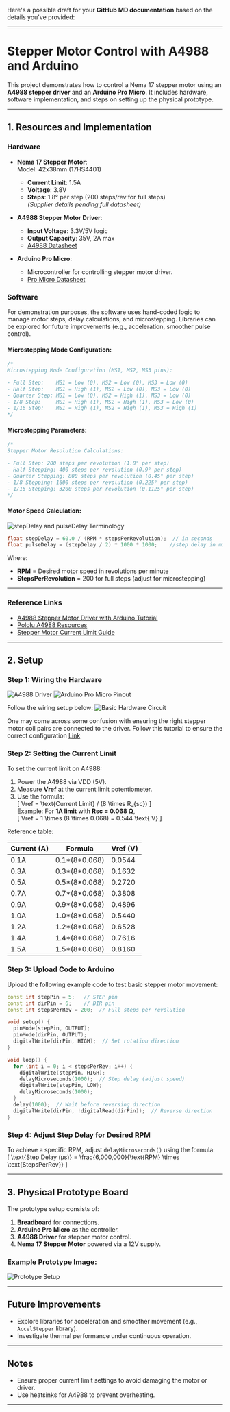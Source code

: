 Here's a possible draft for your **GitHub MD documentation** based on the details you've provided:

---

# Stepper Motor Control with A4988 and Arduino

This project demonstrates how to control a Nema 17 stepper motor using an **A4988 stepper driver** and an **Arduino Pro Micro**. It includes hardware, software implementation, and  steps on setting up the physical prototype.

---


## 1. Resources and Implementation

### Hardware

- **Nema 17 Stepper Motor**:  
  Model: 42x38mm (17HS4401)  
  - **Current Limit**: 1.5A  
  - **Voltage**: 3.8V  
  - **Steps**: 1.8° per step (200 steps/rev for full steps)  
  *(Supplier details pending full datasheet)*  

- **A4988 Stepper Motor Driver**:  
  - **Input Voltage**: 3.3V/5V logic  
  - **Output Capacity**: 35V, 2A max  
  - [A4988 Datasheet](https://www.pololu.com/file/0J450/a4988-datasheet.pdf)  

- **Arduino Pro Micro**:  
  - Microcontroller for controlling stepper motor driver.  
  - [Pro Micro Datasheet](https://cdn.sparkfun.com/assets/f/d/8/0/d/ProMicro16MHzv2.pdf)  

### Software

For demonstration purposes, the software uses hand-coded logic to manage motor steps, delay calculations, and microstepping. Libraries can be explored for future improvements (e.g., acceleration, smoother pulse control).

#### Microstepping Mode Configuration:
```cpp
/*
Microstepping Mode Configuration (MS1, MS2, MS3 pins):

- Full Step:    MS1 = Low (0), MS2 = Low (0), MS3 = Low (0)
- Half Step:    MS1 = High (1), MS2 = Low (0), MS3 = Low (0)
- Quarter Step: MS1 = Low (0), MS2 = High (1), MS3 = Low (0)
- 1/8 Step:     MS1 = High (1), MS2 = High (1), MS3 = Low (0)
- 1/16 Step:    MS1 = High (1), MS2 = High (1), MS3 = High (1)
*/
```

#### Microstepping Parameters:
```cpp
/*
Stepper Motor Resolution Calculations:

- Full Step: 200 steps per revolution (1.8° per step)
- Half Stepping: 400 steps per revolution (0.9° per step)
- Quarter Stepping: 800 steps per revolution (0.45° per step)
- 1/8 Stepping: 1600 steps per revolution (0.225° per step)
- 1/16 Stepping: 3200 steps per revolution (0.1125° per step)
*/
```

#### Motor Speed Calculation:
![stepDelay and pulseDelay Terminology](img/step%20and%20pulse%20graph.png)
```cpp
float stepDelay = 60.0 / (RPM * stepsPerRevolution);  // in seconds
float pulseDelay = (stepDelay / 2) * 1000 * 1000;    //step delay in microseconds.
```
Where:  
- **RPM** = Desired motor speed in revolutions per minute  
- **StepsPerRevolution** = 200 for full steps (adjust for microstepping)  

---

### Reference Links
- [A4988 Stepper Motor Driver with Arduino Tutorial](https://www.makerguides.com/a4988-stepper-motor-driver-arduino-tutorial/)  
- [Pololu A4988 Resources](https://www.pololu.com/product/1182)  
- [Stepper Motor Current Limit Guide](https://www.makerguides.com/a4988-stepper-motor-driver-arduino-tutorial/)  

---

## 2. Setup

### Step 1: Wiring the Hardware

![A4988 Driver](img/A4988%20Driver.png)
![Arduino Pro Micro Pinout](img/Arduino%20Pro%20Micro%20Pinout.png)

Follow the wiring setup below:
![Basic Hardware Circuit](img/Basic%20Hardware%20Circuit.png)

One may come across some confusion with ensuring the right stepper motor coil pairs are connected to the driver. Follow this tutorial to ensure the correct configuration [Link](https://youtu.be/Bm9b0XT5-rw)


### Step 2: Setting the Current Limit
To set the current limit on A4988:  
1. Power the A4988 via VDD (5V).  
2. Measure **Vref** at the current limit potentiometer.  
3. Use the formula:  
   \[
   Vref = \text{Current Limit} / (8 \times R_{sc})
   \]  
   Example: For **1A limit** with **Rsc = 0.068 Ω**,  
   \[
   Vref = 1 \times (8 \times 0.068) = 0.544 \text{ V}
   \]

Reference table:

| Current (A) | Formula                       | Vref (V)   |
|-------------|--------------------------------|-----------|
| 0.1A        | 0.1*(8*0.068)                 | 0.0544    |
| 0.3A        | 0.3*(8*0.068)                 | 0.1632    |
| 0.5A        | 0.5*(8*0.068)                 | 0.2720    |
| 0.7A        | 0.7*(8*0.068)                 | 0.3808    |
| 0.9A        | 0.9*(8*0.068)                 | 0.4896    |
| 1.0A        | 1.0*(8*0.068)                 | 0.5440    |
| 1.2A        | 1.2*(8*0.068)                 | 0.6528    |
| 1.4A        | 1.4*(8*0.068)                 | 0.7616    |
| 1.5A        | 1.5*(8*0.068)                 | 0.8160    |


### Step 3: Upload Code to Arduino
Upload the following example code to test basic stepper motor movement:

```cpp
const int stepPin = 5;   // STEP pin
const int dirPin = 6;    // DIR pin
const int stepsPerRev = 200;  // Full steps per revolution

void setup() {
  pinMode(stepPin, OUTPUT);
  pinMode(dirPin, OUTPUT);
  digitalWrite(dirPin, HIGH);  // Set rotation direction
}

void loop() {
  for (int i = 0; i < stepsPerRev; i++) {
    digitalWrite(stepPin, HIGH);
    delayMicroseconds(1000);  // Step delay (adjust speed)
    digitalWrite(stepPin, LOW);
    delayMicroseconds(1000);
  }
  delay(1000);  // Wait before reversing direction
  digitalWrite(dirPin, !digitalRead(dirPin));  // Reverse direction
}
```

### Step 4: Adjust Step Delay for Desired RPM
To achieve a specific RPM, adjust `delayMicroseconds()` using the formula:  
\[
\text{Step Delay (µs)} = \frac{6,000,000}{\text{RPM} \times \text{StepsPerRev}}
\]

---

## 3. Physical Prototype Board

The prototype setup consists of:  
1. **Breadboard** for connections.  
2. **Arduino Pro Micro** as the controller.  
3. **A4988 Driver** for stepper motor control.  
4. **Nema 17 Stepper Motor** powered via a 12V supply.

### Example Prototype Image:
![Prototype Setup](img/Prototype%20board.png)

---

## Future Improvements
- Explore libraries for acceleration and smoother movement (e.g., `AccelStepper` library).  
- Investigate thermal performance under continuous operation.  

---

## Notes
- Ensure proper current limit settings to avoid damaging the motor or driver.  
- Use heatsinks for A4988 to prevent overheating.  

---

